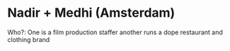 # Nadir + Medhi (Amsterdam)

Who?: One is a film production staffer another runs a dope restaurant and clothing brand